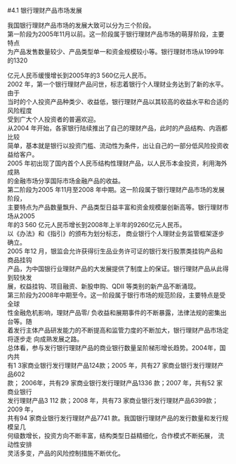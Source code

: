#4.1 银行理财产品市场发展
<p>我国银行理财产品市场的发展大致可以分为三个阶段。 <br />
第一阶段为2005年11月以前。这一阶段属于银行理财产品市场的萌芽阶段，主要特点 <br />
为产品发售数量较少、产品类型单一和资金规模较小等。银行理财市场从1999年的1320 </p>
    <p>亿元人民币缓慢增长到2005年的3 560亿元人民币。 <br />
      2002 年，第一个银行理财产品问世，标志着银行个人理财业务达到了新的水平。由于 <br />
      当时的个人投资产品种类少、收益低，银行理财产品以其较高的收益水平和合适的风险程度 <br />
      受到广大个人投资者的普遍欢迎。 <br />
      从2004 年开始，各家银行陆续推出了自己的理财产品，此时的产品结构、内涵都比较 <br />
      简单，基本就是银行以投资门槛、流动性为条件，出让自己的一部分低风险投资收益给客户。 <br />
      2005 年初出现了国内首个人民币结构性理财产品，以人民币本金投资，利用海外成熟 <br />
      的金融市场分享国际市场金融产品的收益。 <br />
      第二阶段为2005 年11月至2008 年中期。这一阶段属于银行理财产品市场的发展阶段， <br />
      主要特点为产品数量飘升、产品类型日益丰富和资金规模屡创新高等。银行理财市场从2005 <br />
      年的3 560 亿元人民币增长到2008年上半年的9260亿元人民币。 <br />
      以《办法》和《指引》的颁布为划分标志， 商业银行个人理财业务监管框架逐步确立。 <br />
      2005 年12 月，银监会允许获得衍生品业务许可证的银行发行股票类挂钩产品和商品挂钩 <br />
      产品，为中国银行业理财产品的大发展提供了制度上的保证。银行理财产品从此得到较快发 <br />
      展，权益挂钩、项目融资、新股申购、QDII 等类别的新产品不断涌现。 <br />
      第三阶段为2008年中期至今。这一阶段属于银行市场的规范阶段，主要特点是受全球 <br />
      性金融危机影响，理财产品零/ 负收益和展期事件的不断暴露，法律法规的密集出台等。随 <br />
      着发行主体产品研发能力的不断提高和监管力度的不断加大，银行理财产品市场定将逐步走 向成熟发展之路。 <br />
总体看，参与发行银行理财产品的商业银行数量呈阶梯形增长趋势。2004年，国内共 <br />
有1 3家商业银行发行理财产品124款；2005 年，共有27 家商业银行发行理财产品602 <br />
款； 2006年，共有29 家商业银行发行理财产品1336 款；2007 年，共有52 家商业银行 <br />
发行理财产品3 112 款；2008 年，共有73 家商业银行发行理财产品6399款；2009 年， <br />
共有94 家商业银行发行理财产品7741 款。我国银行理财产品的发行数量和发行规模呈几 <br />
何级数增长，投资方向不断丰富，结构类型日益精细化，合作模式不断拓展， 流动性安排 <br />
灵活多变，产品的风险控制措施不断优化。 </p>